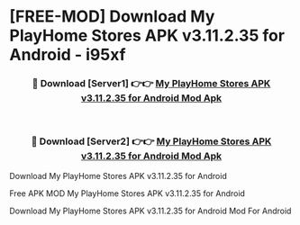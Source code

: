 # [FREE-MOD] Download My PlayHome Stores APK v3.11.2.35 for Android - i95xf


<div align="center">
<h3>🔴 Download [Server1] 👉👉 <a href="https://apk-comot.site?title=My_PlayHome_Stores_APK_v3.11.2.35_for_Android">My PlayHome Stores APK v3.11.2.35 for Android Mod Apk</a></h3><br>

<h3>🔴 Download [Server2] 👉👉 <a href="https://apk-comot.site?title=My_PlayHome_Stores_APK_v3.11.2.35_for_Android">My PlayHome Stores APK v3.11.2.35 for Android Mod Apk</a></h3>
</div>



Download My PlayHome Stores APK v3.11.2.35 for Android 

Free APK MOD My PlayHome Stores APK v3.11.2.35 for Android 

Download My PlayHome Stores APK v3.11.2.35 for Android Mod For Android
